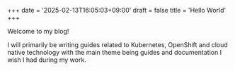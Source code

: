 +++
date = '2025-02-13T16:05:03+09:00'
draft = false
title = 'Hello World'
+++

Welcome to my blog!

I will primarily be writing guides related to Kubernetes, OpenShift and cloud native technology with the main theme
being guides and documentation I wish I had during my work.
